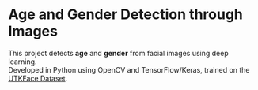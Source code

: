 # Age and Gender Detection through Images

This project detects **age** and **gender** from facial images using deep learning.  
Developed in Python using OpenCV and TensorFlow/Keras, trained on the [UTKFace Dataset](https://www.kaggle.com/datasets/jangedoo/utkface-new).
